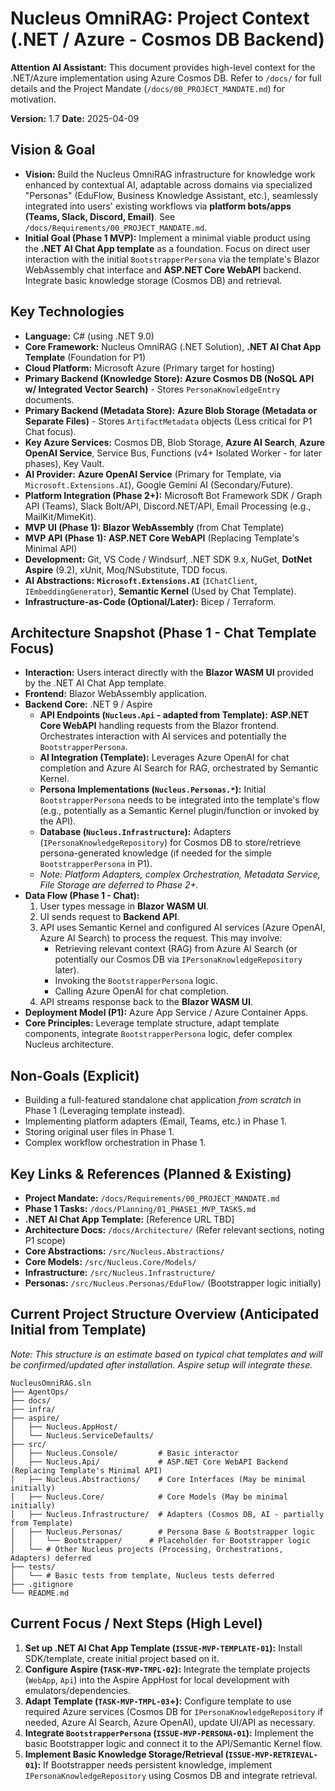 # Nucleus OmniRAG: Project Context (.NET / Azure - Cosmos DB Backend)

**Attention AI Assistant:** This document provides high-level context for the .NET/Azure implementation using Azure Cosmos DB. Refer to `/docs/` for full details and the Project Mandate (`/docs/00_PROJECT_MANDATE.md`) for motivation.

**Version:** 1.7
**Date:** 2025-04-09

## Vision & Goal

*   **Vision:** Build the Nucleus OmniRAG infrastructure for knowledge work enhanced by contextual AI, adaptable across domains via specialized "Personas" (EduFlow, Business Knowledge Assistant, etc.), seamlessly integrated into users' existing workflows via **platform bots/apps (Teams, Slack, Discord, Email)**. See `/docs/Requirements/00_PROJECT_MANDATE.md`.
*   **Initial Goal (Phase 1 MVP):** Implement a minimal viable product using the **.NET AI Chat App template** as a foundation. Focus on direct user interaction with the initial `BootstrapperPersona` via the template's Blazor WebAssembly chat interface and **ASP.NET Core WebAPI** backend. Integrate basic knowledge storage (Cosmos DB) and retrieval.

## Key Technologies

*   **Language:** C# (using .NET 9.0)
*   **Core Framework:** Nucleus OmniRAG (.NET Solution), **.NET AI Chat App Template** (Foundation for P1)
*   **Cloud Platform:** Microsoft Azure (Primary target for hosting)
*   **Primary Backend (Knowledge Store):** **Azure Cosmos DB (NoSQL API w/ Integrated Vector Search)** - Stores `PersonaKnowledgeEntry` documents.
*   **Primary Backend (Metadata Store):** **Azure Blob Storage (Metadata or Separate Files)** - Stores `ArtifactMetadata` objects (Less critical for P1 Chat focus).
*   **Key Azure Services:** Cosmos DB, Blob Storage, **Azure AI Search**, **Azure OpenAI Service**, Service Bus, Functions (v4+ Isolated Worker - for later phases), Key Vault.
*   **AI Provider:** **Azure OpenAI Service** (Primary for Template, via `Microsoft.Extensions.AI`), Google Gemini AI (Secondary/Future).
*   **Platform Integration (Phase 2+):** Microsoft Bot Framework SDK / Graph API (Teams), Slack Bolt/API, Discord.NET/API, Email Processing (e.g., MailKit/MimeKit).
*   **MVP UI (Phase 1):** **Blazor WebAssembly** (from Chat Template)
*   **MVP API (Phase 1):** **ASP.NET Core WebAPI** (Replacing Template's Minimal API)
*   **Development:** Git, VS Code / Windsurf, .NET SDK 9.x, NuGet, **DotNet Aspire** (9.2), xUnit, Moq/NSubstitute, TDD focus.
*   **AI Abstractions:** **`Microsoft.Extensions.AI`** (`IChatClient`, `IEmbeddingGenerator`), **Semantic Kernel** (Used by Chat Template).
*   **Infrastructure-as-Code (Optional/Later):** Bicep / Terraform.

## Architecture Snapshot (Phase 1 - Chat Template Focus)

*   **Interaction:** Users interact directly with the **Blazor WASM UI** provided by the .NET AI Chat App template.
*   **Frontend:** Blazor WebAssembly application.
*   **Backend Core:** .NET 9 / Aspire
    *   **API Endpoints (`Nucleus.Api` - adapted from Template):** **ASP.NET Core WebAPI** handling requests from the Blazor frontend. Orchestrates interaction with AI services and potentially the `BootstrapperPersona`.
    *   **AI Integration (Template):** Leverages Azure OpenAI for chat completion and Azure AI Search for RAG, orchestrated by Semantic Kernel.
    *   **Persona Implementations (`Nucleus.Personas.*`):** Initial `BootstrapperPersona` needs to be integrated into the template's flow (e.g., potentially as a Semantic Kernel plugin/function or invoked by the API).
    *   **Database (`Nucleus.Infrastructure`):** Adapters (`IPersonaKnowledgeRepository`) for Cosmos DB to store/retrieve persona-generated knowledge (if needed for the simple `BootstrapperPersona` in P1).
    *   *Note: Platform Adapters, complex Orchestration, Metadata Service, File Storage are deferred to Phase 2+.*
*   **Data Flow (Phase 1 - Chat):**
    1.  User types message in **Blazor WASM UI**.
    2.  UI sends request to **Backend API**.
    3.  API uses Semantic Kernel and configured AI services (Azure OpenAI, Azure AI Search) to process the request. This may involve:
        *   Retrieving relevant context (RAG) from Azure AI Search (or potentially our Cosmos DB via `IPersonaKnowledgeRepository` later).
        *   Invoking the `BootstrapperPersona` logic.
        *   Calling Azure OpenAI for chat completion.
    4.  API streams response back to the **Blazor WASM UI**.
*   **Deployment Model (P1):** Azure App Service / Azure Container Apps.
*   **Core Principles:** Leverage template structure, adapt template components, integrate `BootstrapperPersona` logic, defer complex Nucleus architecture.

## Non-Goals (Explicit)

*   Building a full-featured standalone chat application *from scratch* in Phase 1 (Leveraging template instead).
*   Implementing platform adapters (Email, Teams, etc.) in Phase 1.
*   Storing original user files in Phase 1.
*   Complex workflow orchestration in Phase 1.

## Key Links & References (Planned & Existing)

*   **Project Mandate:** `/docs/Requirements/00_PROJECT_MANDATE.md`
*   **Phase 1 Tasks:** `/docs/Planning/01_PHASE1_MVP_TASKS.md`
*   **.NET AI Chat App Template:** [Reference URL TBD]
*   **Architecture Docs:** `/docs/Architecture/` (Refer relevant sections, noting P1 scope)
*   **Core Abstractions:** `/src/Nucleus.Abstractions/`
*   **Core Models:** `/src/Nucleus.Core/Models/`
*   **Infrastructure:** `/src/Nucleus.Infrastructure/`
*   **Personas:** `/src/Nucleus.Personas/EduFlow/` (Bootstrapper logic initially)

## Current Project Structure Overview (Anticipated Initial from Template)

*Note: This structure is an *estimate* based on typical chat templates and will be confirmed/updated after installation. Aspire setup will integrate these.* 

```
NucleusOmniRAG.sln
├── AgentOps/
├── docs/
├── infra/ 
├── aspire/
│   ├── Nucleus.AppHost/
│   └── Nucleus.ServiceDefaults/
├── src/
│   ├── Nucleus.Console/         # Basic interactor
│   ├── Nucleus.Api/             # ASP.NET Core WebAPI Backend (Replacing Template's Minimal API)
│   ├── Nucleus.Abstractions/    # Core Interfaces (May be minimal initially)
│   ├── Nucleus.Core/            # Core Models (May be minimal initially)
│   ├── Nucleus.Infrastructure/  # Adapters (Cosmos DB, AI - partially from Template)
│   ├── Nucleus.Personas/        # Persona Base & Bootstrapper logic
│   │   └── Bootstrapper/      # Placeholder for Bootstrapper logic
│   └── # Other Nucleus projects (Processing, Orchestrations, Adapters) deferred
├── tests/ 
│   └── # Basic tests from template, Nucleus tests deferred
├── .gitignore
└── README.md
```

## Current Focus / Next Steps (High Level)

1.  **Set up .NET AI Chat App Template (`ISSUE-MVP-TEMPLATE-01`):** Install SDK/template, create initial project based on it.
2.  **Configure Aspire (`TASK-MVP-TMPL-02`):** Integrate the template projects (`WebApp`, `Api`) into the Aspire AppHost for local development with emulators/dependencies.
3.  **Adapt Template (`TASK-MVP-TMPL-03`+):** Configure template to use required Azure services (Cosmos DB for `IPersonaKnowledgeRepository` if needed, Azure AI Search, Azure OpenAI), update UI/API as necessary.
4.  **Integrate `BootstrapperPersona` (`ISSUE-MVP-PERSONA-01`):** Implement the basic Bootstrapper logic and connect it to the API/Semantic Kernel flow.
5.  **Implement Basic Knowledge Storage/Retrieval (`ISSUE-MVP-RETRIEVAL-01`):** If Bootstrapper needs persistent knowledge, implement `IPersonaKnowledgeRepository` using Cosmos DB and integrate retrieval.